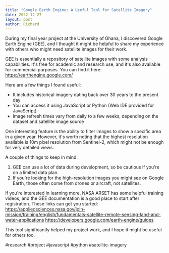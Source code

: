 ```yaml
---
title: "Google Earth Engine: A Useful Tool for Satellite Imagery"
date: 2022-12-27
layout: post
author: Richard
---
```



During my final year project at the University of Ghana, I discovered Google Earth Engine (GEE), and I thought it might be helpful to share my experience with others who might need satellite images for their work.

GEE is essentially a repository of satellite images with some analysis capabilities. It's free for academic and research use, and it's also available for commercial purposes. You can find it here: https://earthengine.google.com/

Here are a few things I found useful:

- It includes historical imagery dating back over 30 years to the present day
- You can access it using JavaScript or Python (Web IDE provided for JavaScript)
- Image refresh times vary from daily to a few weeks, depending on the dataset and satellite image source

One interesting feature is the ability to filter images to show a specific area in a given year. However, it's worth noting that the highest resolution available is 10m pixel resolution from Sentinel-2, which might not be enough for very detailed views.

A couple of things to keep in mind:
1. GEE can use a lot of data during development, so be cautious if you're on a limited data plan.
2. If you're looking for the high-resolution images you might see on Google Earth, those often come from drones or aircraft, not satellites.

If you're interested in learning more, NASA ARSET has some helpful training videos, and the GEE documentation is a good place to start after registration. These links can get you started:
https://appliedsciences.nasa.gov/join-mission/training/english/fundamentals-satellite-remote-sensing-land-and-water-applications
https://developers.google.com/earth-engine/guides

This tool significantly helped my project work, and I hope it might be useful for others too.

#research #project #javascript #python #satellite-imagery